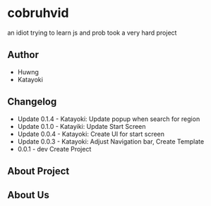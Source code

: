 # cobruhvid
an idiot trying to learn js and prob took a very hard project

## Author
- Huwng
- Katayoki

## Changelog 
- Update 0.1.4 - Katayoki: Update popup when search for region
- Update 0.1.0 - Katayiki: Update Start Screen
- Update 0.0.4 - Katayoki: Create UI for start screen
- Update 0.0.3 - Katayoki: Adjust Navigation bar, Create Template
- 0.0.1 - dev Create Project

## About Project

## About Us  
